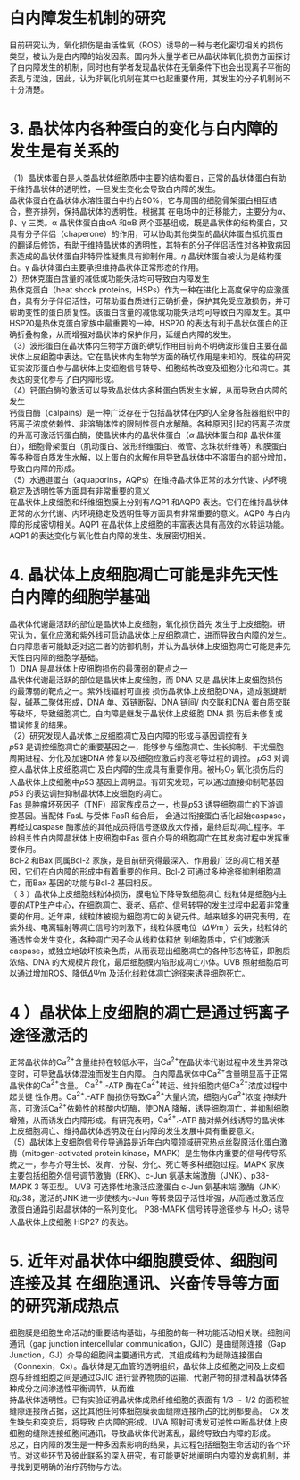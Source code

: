 # 白内障发生机制的研究  
目前研究认为，氧化损伤是由活性氧（ROS）诱导的一种与老化密切相关的损伤类型，被认为是白内障的始发因素。国内外大量学者已从晶状体氧化损伤方面探讨了白内障发生的机制，同时也有学者发现晶状体在无氧条件下也会出现离子平衡的紊乱与混浊，因此，认为非氧化机制在其中也起重要作用，其发生的分子机制尚不十分清楚。  
# 3. 晶状体内各种蛋白的变化与白内障的发生是有关系的  
（1）晶状体蛋白是人类晶状体细胞质中主要的结构蛋白，正常的晶状体蛋白有助于维持晶状体的透明性，一旦发生变化会导致白内障的发生。  
晶状体蛋白在晶状体水溶性蛋白中约占$90\%$，它与周围的细胞骨架蛋白相互结合，整齐排列，保持晶状体的透明性。根据其 在电场中的迁移能力，主要分为$\alpha$、β、γ 三类。α 晶状体蛋白由αA 和αB 两个亚基组成，既是晶状体的结构蛋白，又具有分子伴侣（chaperone）的作用，可以协助其他类型的晶状体蛋白抵抗蛋白的翻译后修饰，有助于维持晶状体的透明性，其特有的分子伴侣活性对各种致病因素造成的晶状体蛋白非特异性凝集具有抑制作用。$\eta$ 晶状体蛋白被认为是结构蛋白。γ 晶状体蛋白主要承担维持晶状体正常形态的作用。  
2）热休克蛋白含量的减低或功能失活均可导致白内障发生  
热休克蛋白（heat shock proteins，HSPs）作为一种在进化上高度保守的应激蛋白，具有分子伴侣活性，可帮助蛋白质进行正确折叠，保护其免受应激损伤，并可帮助变性的蛋白质复性。该蛋白含量的减低或功能失活均可导致白内障发生。其中HSP70是热休克蛋白家族中最重要的一种。HSP70 的表达有利于晶状体蛋白的正确折叠构象，从而增强对晶状体的保护作用，延缓白内障的发生。  
（3）波形蛋白在晶状体内生物学方面的确切作用目前尚不明确波形蛋白主要在晶状体上皮细胞中表达。它在晶状体内生物学方面的确切作用是未知的。既往的研究证实波形蛋白参与晶状体上皮细胞信号转导、细胞结构改变及细胞分化和凋亡。其表达的变化参与了白内障形成。  
（4）钙蛋白酶的激活可以导致晶状体内多种蛋白质发生水解，从而导致白内障的发生  
钙蛋白酶（calpains）是一种广泛存在于包括晶状体在内的人全身各脏器组织中的钙离子浓度依赖性、非溶酶体性的限制性蛋白水解酶。各种原因引起的钙离子浓度的升高可激活钙蛋白酶，使晶状体内的晶状体蛋白（$\alpha$ 晶状体蛋白和β 晶状体蛋白），细胞骨架蛋白（肌动蛋白、波形纤维蛋白、微管、念珠状纤维等）和膜蛋白等多种蛋白质发生水解，以上蛋白的水解作用导致晶状体中不溶蛋白的部分增加，导致白内障的形成。  
（5）水通道蛋白（aquaporins，AQPs）在维持晶状体正常的水分代谢、内环境稳定及透明性等方面具有非常重要的意义  
在晶状体上皮细胞和纤维细胞膜上分别有AQP1 和AQP0 表达。它们在维持晶状体正常的水分代谢、内环境稳定及透明性等方面具有非常重要的意义。AQP0 与白内障的形成密切相关。AQP1 在晶状体上皮细胞的丰富表达具有高效的水转运功能。AQP1 的表达变化与氧化性白内障的发生、发展密切相关。  
# 4. 晶状体上皮细胞凋亡可能是非先天性白内障的细胞学基础  
晶状体代谢最活跃的部位是晶状体上皮细胞，氧化损伤首先 发生于上皮细胞。研究认为，氧化应激和紫外线可启动晶状体上皮细胞凋亡，进而导致白内障的发生。白内障患者可能缺乏对这二者的防御机制，并认为晶状体上皮细胞凋亡可能是非先天性白内障的细胞学基础。  
1）DNA 是晶状体上皮细胞损伤的最薄弱的靶点之一  
晶状体代谢最活跃的部位是晶状体上皮细胞，而 DNA  又是 晶状体上皮细胞损伤的最薄弱的靶点之一。紫外线辐射可直接 损伤晶状体上皮细胞DNA，造成氢键断裂，碱基二聚体形成，DNA 单、双链断裂，DNA 链间/ 内交联和DNA 蛋白质交联等破坏，导致细胞凋亡。白内障是继发于晶状体上皮细胞 DNA  损 伤后未修复或错误修复的结果。  
（2）研究发现人晶状体上皮细胞凋亡及白内障的形成与基因调控有关  
$p53$ 是调控细胞凋亡的重要基因之一，能够参与细胞凋亡、生长抑制、干扰细胞周期进程、分化及加速DNA 修复以及细胞应激后的衰老等过程的调控。 $p53$  对调控人晶状体上皮细胞凋亡 及白内障的生成具有重要作用。被$\mathrm{H}_{2}\mathrm{O}_{2}$ 氧化损伤后的人晶状体上皮细胞中$p53$ 基因上调明显。有研究发现，可以通过直接抑制靶基因 $p53$  的表达调控抑制晶状体上皮细胞的凋亡。  
Fas 是肿瘤坏死因子（TNF）超家族成员之一，也是$p53$ 诱导细胞凋亡的下游调控基因。当配体 FasL  与受体 FasR  结合后， 会通过衔接蛋白活化起始caspase，再经过caspase 酶家族的其他成员将信号逐级放大传播，最终启动凋亡程序。年龄相关性白内障晶状体上皮细胞中Fas 蛋白介导的细胞凋亡在其发病过程中发挥重要作用。  
Bcl-2 和Bax 同属Bcl-2 家族，是目前研究得最深入、作用最广泛的凋亡相关基因，它们在白内障的形成中有着重要的作用。Bcl-2 可通过多种途径抑制细胞凋亡，而Bax 基因的功能与Bcl-2  基因相反。  
（ 3 ）晶状体上皮细胞线粒体损伤，膜电位下降导致细胞凋亡 线粒体是细胞内主要的ATP生产中心，在细胞凋亡、衰老、癌症、信号转导的发生过程中起着非常重要的作用。近年来，线粒体被视为细胞凋亡的关键元件。越来越多的研究表明，在紫外线、电离辐射等凋亡信号的刺激下，线粒体膜电位（$\Delta\Psi\mathrm{m}_{,}$）丢失，线粒体的通透性会发生变化，各种凋亡因子会从线粒体释放 到细胞质中，它们或激活caspase，或独立地破坏核染色质，从而表现出细胞凋亡的各种形态特征，即胞质浓缩、DNA 的大规模片段化，最后细胞膜内陷形成凋亡小体。UVB 照射细胞后可以通过增加ROS、降低$\Delta\Psi\mathrm{m}$ 及活化线粒体凋亡途径来诱导细胞死亡。  
# 4 ）晶状体上皮细胞的凋亡是通过钙离子途径激活的  
正常晶状体的$\mathrm{Ca^{2+}}$含量维持在较低水平，当$\mathrm{Ca^{2+}}$在晶状体代谢过程中发生异常改变时，可导致晶状体混浊而发生白内障。    白内障晶状体中$\mathrm{Ca}^{2+}$含量明显高于正常晶状体的$\mathrm{Ca}^{2+}$含量。    $\mathrm{Ca}^{2+}.$-ATP 酶在$\mathrm{Ca}^{2+}$转运、维持细胞内低$\mathrm{Ca}^{2+}$浓度过程中起关键    性作用。$\mathrm{Ca}^{2+}.$-ATP 酶损伤导致$\mathrm{Ca^{2+}}$大量内流，细胞内$\mathrm{Ca}^{2+}$浓度  持续升高，可激活$\mathrm{Ca^{2+}}$依赖性的核酸内切酶，使DNA 降解，诱导细胞凋亡，并抑制细胞增殖，从而诱发白内障形成。有研究表明，$\mathrm{Ca}^{2+}.$-ATP 酶对紫外线诱导的晶状体上皮细胞凋亡、维持晶状体透明及在白内障的发生发展中具有重要意义。  
（5）晶状体上皮细胞信号传导通路是近年白内障领域研究热点丝裂原活化蛋白激酶（mitogen-activated protein kinase，MAPK）是生物体内重要的信号传导系统之一，参与介导生长、发育、分裂、分化、死亡等多种细胞过程。MAPK 家族主要包括细胞外信号调节激酶（ERK）、c-Jun 氨基末端激酶（JNK）、p38-MAPK 3  等亚型。 UVB  可选择性地激活应激蛋白 c-Jun  氨基末端 激酶（JNK）和$p38$，激活的JNK 进一步使核内c-Jun 等转录因子活性增强，从而通过激活应激蛋白通路引起晶状体的一系列变化。 P38-MAPK  信号转导途径参与 $\mathrm{H}_{2}\mathrm{O}_{2}$  诱导人晶状体上皮细胞 HSP27 的表达。  
# 5.  近年对晶状体中细胞膜受体、细胞间连接及其 在细胞通讯、兴奋传导等方面的研究渐成热点  
细胞膜是细胞生命活动的重要结构基础，与细胞的每一种功能活动相关联。细胞间通讯（gap junction intercellular communication，GJIC）是由缝隙连接（Gap Junction，GJ）介导的细胞间主要通讯方式，其组成结构为缝隙连接蛋白（Connexin，Cx）。晶状体是无血管的透明组织，晶状体上皮细胞之间及上皮细胞与纤维细胞之间是通过GJIC 进行营养物质的运输、代谢产物的排泄和晶状体各种成分之间渗透性平衡调节，从而维  
持晶状体透明性。已有实验证明晶状体成熟纤维细胞的表面有 $1/3\sim1/2$ 的面积被缝隙连接所占据，这比其他任何体细胞膜表面缝隙连接所占的比例都要高。 Cx  发生缺失和突变后，将导致 白内障的形成。UVA 照射可诱发可逆性中断晶状体上皮细胞的缝隙连接细胞间通讯，导致晶状体代谢紊乱，最终导致白内障的形成。  
总之，白内障的发生是一种多因素影响的结果，其过程包括细胞生命活动的各个环节。对这些环节及彼此联系的深入研究，有可能更好地阐明白内障的发病机制，并寻找到更明确的治疗药物与方法。  